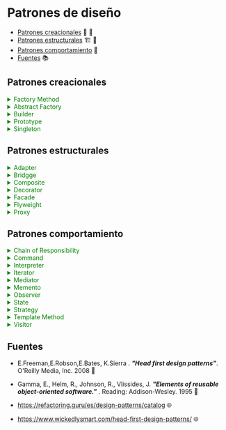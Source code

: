 # Patrones de diseño

- [Patrones creacionales](#Patrones-creacionales) 👷 🚧
- [Patrones estructurales](#Patrones-estructurales) 🏗 🌉
- [Patrones comportamiento](#Patrones-comportamiento) 🔑
- [Fuentes](#Fuentes) 📚

## Patrones creacionales

<details>
    <summary style="color:green">Factory Method </summary>

#### Estructura

![Factory structure](http://www.plantuml.com/plantuml/png/bP1D2i9038NtEKMMYlG6BgI2hWIl46VI7pgTI2PTIEtT7MaLqPLPllVolP1TCb8R-e07SYPwmsGwE1kK8NLjl99IZovGIZX2IQwhLORezn94CRHrOqTbZb2AUjPPleISWmcWZSPQaMCyg_YCXPcqT8s0UJOuqYMtPct2QdPER8turNe9o9MLh9MObOoT8Nk9JjduFzXpVpa6j_UYU6DU5tvXSViRULkV-ui8Euu-__C1 "Factory structure")

</details>

<details>
    <summary style="color:green">Abstract Factory </summary>

#### Estructura

![AbstractFactory structure](http://www.plantuml.com/plantuml/svg/hPF1JiCm38RlVef8NE2GIkaHJMXB9RZo2cdgZMXPCZdE0GtUdQ2rXRLZ0ub8ETZ-_y-seYmJ6-AyysBL9YPZ-R7SIA-YHDbo9eIqTM5loEo4zIObSG1jx7P3COUkYJwIy6xpma-46417wf2EwTON7Rm3kC18QsDnxF9CiIlu5HoHGwWcSNt1gq-rUkBLnGldxFs21n3bD8I6SMXtUpTFwf8iA_Jm9WPBoDX3rBzGwhzJ70OMqkEQvSDqCu3fMoxUgholPiF_KbT_0OVXFfNLjrUxN9y3z8b0golr0XXPOY6bd8qeRhmBUD_wZ32whaj7h3ghLIFhfpeiCNJb-tm0 "AbstractFactory structure")



</details>

<details>
    <summary style="color:green">Builder</summary>

#### Estructura

![Builder structure](http://www.plantuml.com/plantuml/svg/jP9DQiCm48NtSufPEWijugKf9R4BsPRs1B8yECQAPKQZHKbzzye_SS0XK2ZrIlv6UlFcIGSlcYLSBEQXiHKnUk5W9321RvkkrwmlQAps7g-GQzFMx49N5SuwHjlKPpanKGUvutXwngMD-s00q6LKqqRmk2oM9bV0-35vacGthSlGLFPJg3_UWQr6a6z14G4C232xAbndc8GMwVsihQ9ui88PlhEhua3xlxOSGKtoCUackspL7PuuIPyuIV_9IHf3mJMMjuR9Y5kYLkNiQVgvbH9Sw2nfphghR-RN6ix5YsufGVdgAO8uyUP2yULRgOUh-DMk5BO0bNgzXxKL7QjhzWyT58zFKhbrICocGG0Er5NndVy0 "Builder structure")

</details>

<details>
    <summary style="color:green">Prototype</summary>

#### Estructura

![Prototype structure](http://www.plantuml.com/plantuml/svg/TL0n3eCm3Dpz2eymv0EegX0CNVk54Dms8YJ8SOQAzkzDYmHLKRtvTBxpNHr5iwJHuPc31BbFX54u6KbC40Vh9yrwHEDqZ3X3eyrmvP1ytmON69sztkJ4H1wQm3tn0dSky-09OBqGNxIXJNy6p6DSy5IKrGg_sOjB6xnX4lgvKAX5s7P9wBFlQ0LEQuRolyaMzF1GQY-Jlx3a1TNngvCgHGAeoVUvgnS0 "Prototype structure")

</details>



<details>
    <summary style="color:green">Singleton</summary>

### Estructura

![Singleton structure](http://www.plantuml.com/plantuml/svg/JKyx3i8m3Drz2ezqo0KwL5KP43Cd2AaLegOESfofuku48beysS_lOuzPhMXP8zu2-qYQ6BDASLg482-1drRiYYxQd763oRh5IoeydrDCWZ7uXrw4Y65ACfCq-1uh3ru0JNTuRu2rp9LhBZlgzqt3z_7KVG5F-gEUEkmFe-OTY1MDV6ummn42iFV637yY68dd-kmR "Singleton structure")


</details>

## Patrones estructurales


<details>
    <summary style="color:green">Adapter</summary>

### Estructura
 
 >Class Adapter

![Adapter_class structure](http://www.plantuml.com/plantuml/svg/NP112y8m38Nl-HK1BteeUF4WYBW9-m7YNMeNPrctpZJ5mzn_Tz0DdBa4tljuB-GKHBF4nc5Mwaw8RyRf4308HoEH2K9jsqwpRZ0vFUJQr1Nxs9PdxppZgYYotNOFkUUIE6btDqAGCVlthp00f9Ihvega1no7wHKfo7e3CE0CJEVy4yFIf-I7ZenzM7DPSfPQGSMsUeewJfMG5kBXezJS0bFQKZnHMuwV-G80 "Adapter_class structure")

 >Object Adapter

 ![Adapter_object structure](http://www.plantuml.com/plantuml/svg/NP112y8m38Nl-HK1BtfGl7WGH9p2Ve1ubwwDixgrCqtnCFVV7NIYCvS7xttaXUo2A9POLvWPrGZnsHStqe91E6g9J13krZMALOswKY5W2tkbxoNxwCp1LvvnakVPQhc6lMT3dBoYwY78cFtpr-W0hEjhBaeJdXIN92rWFqoFI46cCu0E0LBLSDC_qOrpIdbeIDkBrSSnPya9pjcMLvblXqf8WflNOl4fWK6_xB0TO4VEz2zw0m00 "Adapter_object structure")

</details>

<details>
    <summary style="color:green">Bridgge</summary>

### Estructura

![Bridge structure](http://www.plantuml.com/plantuml/svg/fL71QiCm3BthAmIxR0U7DR33HXbD2eLTzmUkhQQcjXLaXntQ_llSXh6aCCQORk_fFJq9hLBMaeVWiHLdEyAKPJ1v489qSB7NeWCQhrF28xJQ73hX8TerUnQyssoQfyTdQ5aioSXjVH518y8VK-8CC4vfjYL1c-mu7W5BkHTy2xsdG37h2trbkIUveli7E2E0YvbafmtTYCSPWVAUxQ9elr5zSNwbhZaQeKnpy-9VxlfNz-HMP2MkssVrUdFi7EBoL5NLJ-l-HLpFqfSdfHI-qyv5ifC6m8gYBU__1000 "Bridge structure")

</details>


<details>
    <summary style="color:green">Composite</summary>

### Estructura

![Composite structure](http://www.plantuml.com/plantuml/svg/TP71JiCm44Jl-nKhSKaEZdhX04AeRQIU-8EAWx6tgLN7hjPsGKhpxuIOuY24Z_DcPyVsEaJ9CVKMMz-VVJ2HC4HEAYOc22VZpf9bZyhA4720hLIdZdroklNMCzxjTflxrGDiFMlYhBtPoGGRPl--54O0uoBnGIhAsnovE01EXpv8fKXL3J0YGDxsqoXxX3eQgvaSFfPntB_EK6fTeLg2UjQPUd-XtoYJZc9x2wpg1VvEB9N6Mw4NaeVXBsoj-Lees7J7A9vB4fGsJzUccUSHoaCtpVKVjn2-N1zWJKvFV_G9 "Composite structure")

</details>

<details>
    <summary style="color:green">Decorator</summary>

### Estructura

![Decorator structure](http://www.plantuml.com/plantuml/svg/XPB1Ri8m38RlVWfBky0XQ9STG6YYxSHBJ3k4r6CLQL8vZfW4VNUoLMjGsOPliJ_x_srb4qIpnDRY2ndFMZnZ48v68XE4G-CwpRf5OtK8U89IcyEUVNHrvMrY7xRRukbn2QNdcdZ8xMo2e63sn-j43z0u8NxNXh3oRUSTEJa1fg1FCb5eDWVe4M1G6nqDZ3goxZeYNELkV7txhcNpCpJNzVbaVFyplFBEC0dzQUI673MAAJgyXFM_RUMTjiesNuuLD_iFKSzv2SZhhC-BnQtrAJ1AGhxB-gpKBwlS9Kf8iI5Nfpzo0G00 "Decorator structure")

</details>


<details>
    <summary style="color:green">Facade</summary>

### Estructura

![Facade structure](http://www.plantuml.com/plantuml/svg/VP71Ri8m38RlVWeBBjiXqWRROTA4W4wzxi0JfAdLPKsJod654DkxBr08J4Fp9TB_Vx5_9yieccNe79RQw9em2Wz61YQ0s5hVQzOT6gTZn3sijMaR3eElY-02uxGiLyyFBx0EN1EFMkKI12lciBqMlW7wTEg6SB8PghWJwd22qxTZfTwOgWZUC0azPkBrIwcpEZkhlzZPXLKgg_ERx5DcbLhyPV6GSjprz1fZB6TzcvZDBYRelVea8_5eNCIUM8iD_kuU3arErw-dv9rkcVF_p9mQ2cV92ogspOUenSW2m99ydVxm1m00 "Facade structure")

</details>

<details>
    <summary style="color:green">Flyweight</summary>

### Estructura

![Flyweight structure](http://www.plantuml.com/plantuml/svg/XP9BRy8m48Jl-ojMwWKEGRtqK5GX7bAadgkUgXwCimGBnnkjDm94-Uyr2I8jVU2RTyRVpaYUHZMYJUKnz_ijkNAj65KQguqGn8qBjH5JeVKcHZp0tDXDATo4Oi6U1U_oVFPm_mXpbeAacorzCi5CXBTV1qS05vHaPIprsmw0wGZLf2wKBsgKsWdN94OTXm7jL5o8pewnbOS0HmJe4bqukR7AikzmrjWrZNinlhstyvAqhpbejvhBMXoU8dRO1GShf7GLatPa6wN1oHauFLcoAbSuVWxn7B9hSCQyXhWsGiLDN7TJCITqAlSDZZFlprY0wyB8cQULPfEBq5lmwMDKy3QCVlRvpVHdMbXuHq4nooRuhtYRqDJ9TjqXrPfIAD8l_0G0 "Flyweight structure")

</details>

<details>
    <summary style="color:green">Proxy</summary>

### Estructura

![Proxy structure](http://www.plantuml.com/plantuml/svg/TP71JW9138RlVOecNl2m6oySJ0m1J8ZSY3x1C5Dnt64AdOveSD_T2IiHNEZnxvVsIpjEQaJpEk12-FCBaqgsceKWDJvkZ9Wrsc1ImZrCZMrMmZcwHmuiU3ERJOPtzp1bSIHTjWm5Wea8xqw35i179Narbl0bBz_9wXwmbD0sKzB1BK2B0DskPpBX2jKUcOFlrUuyVh0rwZa-cUX2qUjGN_A6Zjl-d7hyFxmC_XLw-AxhKy6p_205lM5OcevtiRxW1TtXA_6hDwr65u1-X5KrEdC065DqvOq_ "Proxy structure")

</details>


## Patrones comportamiento

<details>
    <summary style="color:green">Chain of Responsibility</summary>

### Estructura

![ChainOfResponsability structure](http://www.plantuml.com/plantuml/svg/ZL5DQm9H3BpdLmHwgOSLz5YAMDT3RmN_GNmRzU7RF4toACNsltTrLGJfnvo6IMQOaAavgPSsORsXA6-h1TikYz4ofkWVQAubU546i6sK7Icr61APuG5c5BPhpKMQEgUi-30_0MPP6zPUMwPk2LvKy_kjy0K0KPnrHO7nbQH9h5qaTh0I0blMfuj-KizymVl2ve-eFS417CFwIdMMeEnytXqT_d3-P1p_mrYdoE9OQLnll9fSkrvkUVuS3kyA_JeTNwVLJHx0bANfFlGD "ChainOfResponsability structure")

</details>

<details>
    <summary style="color:green">Command</summary>

#### Estructura

![Command structure](http://www.plantuml.com/plantuml/svg/TL5BJiGm3Dtx59ROm28z0Qg6AHkst22adY5g6YF76P06xaveCbLL2Q_iv_UHvKDIAvhdW0FFiuqZ9fNiD0i1fCd73ojsHXTiIdY5etNJMJZ7SU30WdVFIy6HPIIfs5ie97WIuSyjy0C0FYh9oJfQqww0fUYBN5QwVrYcuivO-gAekI_nmXD9vRgcN8P4sfos_86Z4r9ggwepooMfzg_ao5z8_adVcjserSKwzHph_dR3utVNxJDXDwC9T5BJhtRGZa8sui_lVwjL6Zn5HMFwbToWhkltEGUAOtdVBm00 "Command structure")


</details>

<details>
    <summary style="color:green">Interpreter </summary>

### Estructura

![Interpreter structure](http://www.plantuml.com/plantuml/svg/bL512i8m4BplAnQyw24V495gzU35anz8qr23QIARBGhgtrsjM0yHT0zX67PcPqYHM1DthSTDO4j7il9YOkeCTsG1qi65eoRTel4w9Rp0Kfj3Gx4BTHbz91ojdWFBIBMbdgkyBC62A9u-YHi0w4hSjM5SlC3wB5TJSZ68ESgyaupHHC5ddcBPWyd3eW-oizIweDaE-X_aWtxxe9uM_Yy7CIYziu5HgVcBVJFacZshUQORPEhEhahbUdpTpMQ6B8jHucLYG653BVzz1m00 "Interpreter structure")

</details>

<details>
    <summary style="color:green">Iterator</summary>

### Estructura

![Iterator structure](http://www.plantuml.com/plantuml/svg/bL713e8m3BttAvPuqGD-0J4YNhpu3tNKGHoRwOgQ8F_k8WeaNBINhgzzxtNRDWYoDBLL1o56yQo2SAEbOG88byfTaR5Msc88geKTwejXtxWYzpOEB_RlW9tdWhZ7JZOEGSRixrEW0u3AHPSpQXhjMb0nIWn7UiXozQxSU6Ig_OrYqKtPcJ5C1eK-TCqKYwzcFzsld7iNcq83urV2j_V7VkDMQMBfB8dARKLEe4yguSgKaco6oyFm2kbplPvPJmMd_G666J9wpCG0jkIA-DKl "Iterator structure")

</details>
 
<details>
    <summary style="color:green">Mediator</summary>

### Estructura

![Mediator structure](http://www.plantuml.com/plantuml/svg/ZLB1Qa8n4BplLmHwUHOKp55AqMUl_OWqRvLWNlQnsL2AxRyt9bGjHjezpixCpeIienYMD7hrYeCpGgoYSBAI607YmON9i1cLzIP6TOJUsCEUAOLXIpwJ7rxAG4yy85VipMSIR9Zf_Hhu0W0N17bdB5xE7K7b2IHkzz553DbcLhZrv9Q2PHJCJXxDFk6o2iRLnQ80D24RSHGsNT7VaUk_v7rB_iEjOalZH063B5UDVByfka7HrvLLxQnc1MGqLWhnPDKrG9t1yZxd_4-VYyLDKhWDfkRpPtL_hzlxyvd7qxfHzvz4dIElSzNyrxu1 "Mediator structure")


</details>

<details>
    <summary style="color:green">Memento</summary>

### Estructura

![Memento structure](http://www.plantuml.com/plantuml/svg/NL11RW8n3Bpx5P5wMGxmW0eX2hrMFN14FPXTTpVQ9AuSRwiAyNT24kYgFjcJySp4swWeEdbdp1jv2iecgaojJa80SRJX2mMzQHt6QCwmmtRiXQVGxTcncAVNNB1ZwKWATdA912yY_3C7BW1GPDx5zZQWfgSpc5GfX5Bfy9kQHMw5Oc9GO_ppFTjY9bAX_m8zwU4sL97AQWh3P86olqSXnP6aAF0ZKnu7UpF_VJWVFpBSyO4zwM13NmtI9RZ9ihDVhL8xw6fJb-5-slNIqQSk-SySO4kXI_U_0W00 "Memento structure")


</details>


<details>
    <summary style="color:green">Observer</summary>

### Estructura

![Observer structure](http://www.plantuml.com/plantuml/svg/hP8zJmCn38Pt_uf8B6L8koE4IilEq15ro2M-3teNLuvJX0h_dLplSj13R7Zpuu_NTh8EObXYrohrN0Ja4x8Amj5AP0G8XyOV3PjEsTQ4eCwmCVPGCKNljjGIgvkdYy66s24Fh6XJ4ZmoqzjFy0a0ZHVaqbXKkrYyefNKKYMZKJpSJNEyx2yHnge9gIZZnUs8EphX37gIfdpFC2HwhPaZWsOyEYCu90thRSbRHi4_ydfdjL8aTRfIXrAJwpL-ru-xdVzXWPvMA3lv7Y5CRk_rwlcMzn_BvNm8cDxrAfefp87IkiLIzCEyJnRHcfkgJWdJEG7Mw5twH5y0 "Observer structure")

</details>


<details>
    <summary style="color:green">State </summary>

### Estructura

</details>


<details>
    <summary style="color:green">Strategy </summary>

### Estructura

</details>


<details>
    <summary style="color:green">Template Method </summary>

### Estructura
</details>


<details>
    <summary style="color:green">Visitor </summary>

### Estructura

</details>





## Fuentes

- E.Freeman,E.Robson,E.Bates, K.Sierra . **_"Head first design patterns"_**. O'Reilly Media, Inc. 2008 📑

- Gamma, E., Helm, R., Johnson, R., Vlissides, J. **_"Elements of reusable object-oriented software."_** . Reading: Addison-Wesley. 1995 📑

- https://refactoring.guru/es/design-patterns/catalog 🌐

- https://www.wickedlysmart.com/head-first-design-patterns/ 🌐
